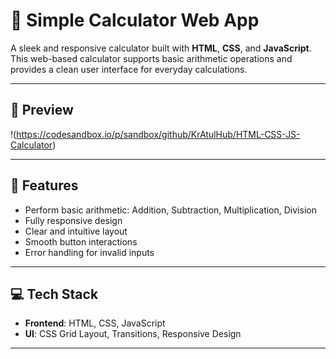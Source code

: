 # 🧮 Simple Calculator Web App

A sleek and responsive calculator built with **HTML**, **CSS**, and **JavaScript**. This web-based calculator supports basic arithmetic operations and provides a clean user interface for everyday calculations.

---
## 📸 Preview

!(https://codesandbox.io/p/sandbox/github/KrAtulHub/HTML-CSS-JS-Calculator) <!-- Replace with your actual screenshot URL -->

---

## 🚀 Features

- Perform basic arithmetic: Addition, Subtraction, Multiplication, Division
- Fully responsive design
- Clear and intuitive layout
- Smooth button interactions
- Error handling for invalid inputs

---


## 💻 Tech Stack

- **Frontend**: HTML, CSS, JavaScript 
- **UI**: CSS Grid Layout, Transitions, Responsive Design

---


